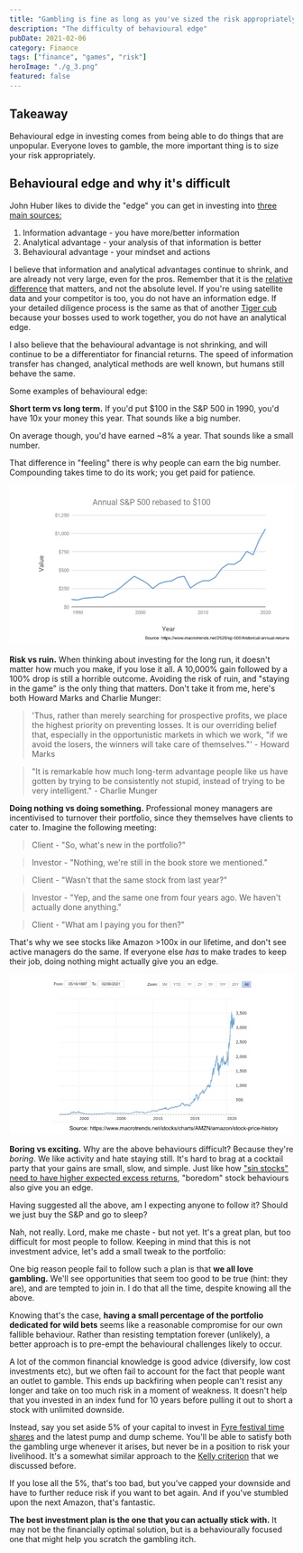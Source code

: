 ```yaml
---
title: "Gambling is fine as long as you've sized the risk appropriately"
description: "The difficulty of behavioural edge"
pubDate: 2021-02-06
category: Finance
tags: ["finance", "games", "risk"]
heroImage: "./g_3.png"
featured: false
---
```


## Takeaway

Behavioural edge in investing comes from being able to do things that are unpopular. Everyone loves to gamble, the more important thing is to size your risk appropriately.

## Behavioural edge and why it's difficult

John Huber likes to divide the "edge" you can get in investing into [three main sources:](https://sabercapitalmgt.com/what-is-your-edge/ "edge")

1. Information advantage - you have more/better information
2. Analytical advantage - your analysis of that information is better
3. Behavioural advantage - your mindset and actions

I believe that information and analytical advantages continue to shrink, and are already not very large, even for the pros. Remember that it is the [relative difference](https://leonlins.com/writing/2020_05_07_relative_billionaire/ "relative") that matters, and not the absolute level. If you're using satellite data and your competitor is too, you do not have an information edge. If your detailed diligence process is the same as that of another [Tiger cub](https://en.wikipedia.org/wiki/Tiger_Management "Tiger") because your bosses used to work together, you do not have an analytical edge.

I also believe that the behavioural advantage is not shrinking, and will continue to be a differentiator for financial returns. The speed of information transfer has changed, analytical methods are well known, but humans still behave the same.

Some examples of behavioural edge:

**Short term vs long term.** If you'd put $100 in the S&P 500 in 1990, you'd have 10x your money this year. That sounds like a big number.

On average though, you'd have earned ~8% a year. That sounds like a small number.

That difference in "feeling" there is why people can earn the big number. Compounding takes time to do its work; you get paid for patience.

![post](./g_1.webp)

**Risk vs ruin.** When thinking about investing for the long run, it doesn't matter how much you make, if you lose it all. A 10,000% gain followed by a 100% drop is still a horrible outcome. Avoiding the risk of ruin, and "staying in the game" is the only thing that matters. Don't take it from me, here's both Howard Marks and Charlie Munger:

> 'Thus, rather than merely searching for prospective profits, we place the highest priority on preventing losses. It is our overriding belief that, especially in the opportunistic markets in which we work, "if we avoid the losers, the winners will take care of themselves."' - Howard Marks

> "It is remarkable how much long-term advantage people like us have gotten by trying to be consistently not stupid, instead of trying to be very intelligent." - Charlie Munger

**Doing nothing vs doing something.** Professional money managers are incentivised to turnover their portfolio, since they themselves have clients to cater to. Imagine the following meeting:

> Client - "So, what's new in the portfolio?"

> Investor - "Nothing, we're still in the book store we mentioned."

> Client - "Wasn't that the same stock from last year?"

> Investor - "Yep, and the same one from four years ago. We haven't actually done anything."

> Client - "What am I paying you for then?"

That's why we see stocks like Amazon >100x in our lifetime, and don't see active managers do the same. If everyone else _has_ to make trades to keep their job, doing nothing might actually give you an edge.

![post](./g_2.webp)

**Boring vs exciting.** Why are the above behaviours difficult? Because they're _boring_. We like activity and hate staying still. It's hard to brag at a cocktail party that your gains are small, slow, and simple. Just like how ["sin stocks" need to have higher expected excess returns](https://www.aqr.com/Insights/Perspectives/Virtue-is-its-Own-Reward-Or-One-Mans-Ceiling-is-Another-Mans-Floor "asness"), "boredom" stock behaviours also give you an edge.

Having suggested all the above, am I expecting anyone to follow it? Should we just buy the S&P and go to sleep?

Nah, not really. Lord, make me chaste - but not yet. It's a great plan, but too difficult for most people to follow. Keeping in mind that this is not investment advice, let's add a small tweak to the portfolio:

One big reason people fail to follow such a plan is that **we all love gambling.** We'll see opportunities that seem too good to be true (hint: they are), and are tempted to join in. I do that all the time, despite knowing all the above.

Knowing that's the case, **having a small percentage of the portfolio dedicated for wild bets** seems like a reasonable compromise for our own fallible behaviour. Rather than resisting temptation forever (unlikely), a better approach is to pre-empt the behavioural challenges likely to occur.

A lot of the common financial knowledge is good advice (diversify, low cost investments etc), but we often fail to account for the fact that people want an outlet to gamble. This ends up backfiring when people can't resist any longer and take on too much risk in a moment of weakness. It doesn't help that you invested in an index fund for 10 years before pulling it out to short a stock with unlimited downside.

Instead, say you set aside 5% of your capital to invest in [Fyre festival time shares](https://en.wikipedia.org/wiki/Fyre_Festival "fyre") and the latest pump and dump scheme. You'll be able to satisfy both the gambling urge whenever it arises, but never be in a position to risk your livelihood. It's a somewhat similar approach to the [Kelly criterion](https://leonlins.com/writing/2020_12_02_kelly/ "kelly") that we discussed before.

If you lose all the 5%, that's too bad, but you've capped your downside and have to further reduce risk if you want to bet again. And if you've stumbled upon the next Amazon, that's fantastic.

**The best investment plan is the one that you can actually stick with.** It may not be the financially optimal solution, but is a behaviourally focused one that might help you scratch the gambling itch.
